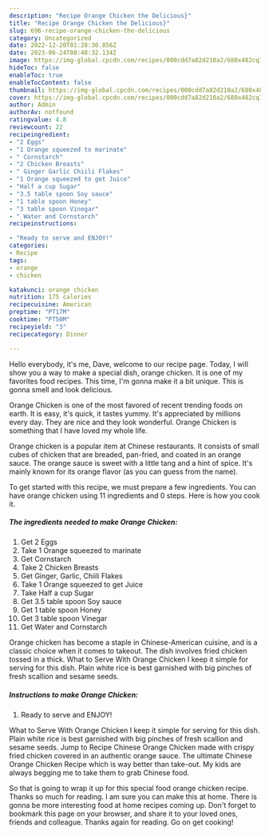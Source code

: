 ```yaml
---
description: "Recipe Orange Chicken the Delicious}"
title: "Recipe Orange Chicken the Delicious}"
slug: 696-recipe-orange-chicken-the-delicious
category: Uncategorized
date: 2022-12-20T01:28:30.856Z
date: 2023-06-24T08:48:32.134Z
image: https://img-global.cpcdn.com/recipes/000cdd7a82d210a2/680x482cq70/orange-chicken-recipe-main-photo.jpg
hideToc: false
enableToc: true
enableTocContent: false
thumbnail: https://img-global.cpcdn.com/recipes/000cdd7a82d210a2/680x482cq70/orange-chicken-recipe-main-photo.jpg
cover: https://img-global.cpcdn.com/recipes/000cdd7a82d210a2/680x482cq70/orange-chicken-recipe-main-photo.jpg
author: Admin
authorAv: notfound
ratingvalue: 4.8
reviewcount: 22
recipeingredient:
- "2 Eggs"
- "1 Orange squeezed to marinate"
- " Cornstarch"
- "2 Chicken Breasts"
- " Ginger Garlic Chiili Flakes"
- "1 Orange squeezed to get Juice"
- "Half a cup Sugar"
- "3.5 table spoon Soy sauce"
- "1 table spoon Honey"
- "3 table spoon Vinegar"
- " Water and Cornstarch"
recipeinstructions:

- "Ready to serve and ENJOY!"
categories:
- Recipe
tags:
- orange
- chicken

katakunci: orange chicken 
nutrition: 175 calories
recipecuisine: American
preptime: "PT17M"
cooktime: "PT50M"
recipeyield: "3"
recipecategory: Dinner

---
```



Hello everybody, it's me, Dave, welcome to our recipe page. Today, I will show you a way to make a special dish, orange chicken. It is one of my favorites food recipes. This time, I'm gonna make it a bit unique. This is gonna smell and look delicious.

Orange Chicken is one of the most favored of recent trending foods on earth. It is easy, it's quick, it tastes yummy. It's appreciated by millions every day. They are nice and they look wonderful. Orange Chicken is something that I have loved my whole life.

Orange chicken is a popular item at Chinese restaurants. It consists of small cubes of chicken that are breaded, pan-fried, and coated in an orange sauce. The orange sauce is sweet with a little tang and a hint of spice. It&#39;s mainly known for its orange flavor (as you can guess from the name).


To get started with this recipe, we must prepare a few ingredients. You can have orange chicken using 11 ingredients and 0 steps. Here is how you cook it.

<!--inarticleads1-->

##### The ingredients needed to make Orange Chicken:

1. Get 2 Eggs
1. Take 1 Orange squeezed to marinate
1. Get  Cornstarch
1. Take 2 Chicken Breasts
1. Get  Ginger, Garlic, Chiili Flakes
1. Take 1 Orange squeezed to get Juice
1. Take Half a cup Sugar
1. Get 3.5 table spoon Soy sauce
1. Get 1 table spoon Honey
1. Get 3 table spoon Vinegar
1. Get  Water and Cornstarch


Orange chicken has become a staple in Chinese-American cuisine, and is a classic choice when it comes to takeout. The dish involves fried chicken tossed in a thick. What to Serve With Orange Chicken I keep it simple for serving for this dish. Plain white rice is best garnished with big pinches of fresh scallion and sesame seeds. 

<!--inarticleads2-->

##### Instructions to make Orange Chicken:


1. Ready to serve and ENJOY!

What to Serve With Orange Chicken I keep it simple for serving for this dish. Plain white rice is best garnished with big pinches of fresh scallion and sesame seeds. Jump to Recipe Chinese Orange Chicken made with crispy fried chicken covered in an authentic orange sauce. The ultimate Chinese Orange Chicken Recipe which is way better than take-out. My kids are always begging me to take them to grab Chinese food. 

So that is going to wrap it up for this special food orange chicken recipe. Thanks so much for reading. I am sure you can make this at home. There is gonna be more interesting food at home recipes coming up. Don't forget to bookmark this page on your browser, and share it to your loved ones, friends and colleague. Thanks again for reading. Go on get cooking!
